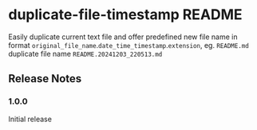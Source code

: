 # duplicate-file-timestamp README

Easily duplicate current text file and offer predefined new file name in format `original_file_name`.`date_time_timestamp`.`extension`, eg. `README.md` duplicate file name `README.20241203_220513.md`

## Release Notes

### 1.0.0

Initial release
